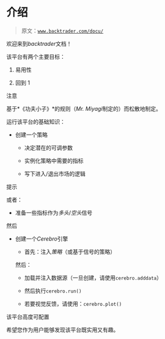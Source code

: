 # 介绍

> 原文：[`www.backtrader.com/docu/`](https://www.backtrader.com/docu/)

欢迎来到*backtrader*文档！

该平台有两个主要目标：

1.  易用性

1.  回到 1

注意

基于*《功夫小子》*的规则（*Mr. Miyagi*制定的）而松散地制定。

运行该平台的基础知识：

+   创建一个策略

    +   决定潜在的可调参数

    +   实例化策略中需要的指标

    +   写下进入/退出市场的逻辑

提示

或者：

+   准备一些指标作为*多头*/*空头*信号

然后

+   创建一个*Cerebro*引擎

    +   首先：注入*策略*（或基于信号的策略）

    然后：

    +   加载并注入数据源（一旦创建，请使用`cerebro.adddata`）

    +   然后执行`cerebro.run()`

    +   若要视觉反馈，请使用：`cerebro.plot()`

该平台高度可配置

希望您作为用户能够发现该平台既实用又有趣。
